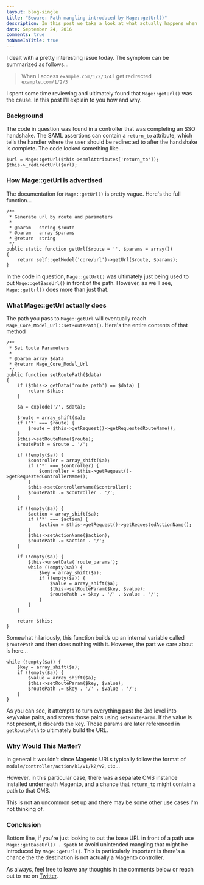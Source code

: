 ```yaml
---
layout: blog-single
title: "Beware: Path mangling introduced by Mage::getUrl()"
description: In this post we take a look at what actually happens when you call Mage::getUrl and how it can unintentionally mangle your URL.
date: September 24, 2016
comments: true
noNameInTitle: true
---
```


I dealt with a pretty interesting issue today. The symptom can be summarized as follows...

> When I access `example.com/1/2/3/4` I get redirected `example.com/1/2/3`

I spent some time reviewing and ultimately found that `Mage::getUrl()` was the cause. In this post I'll explain to you how and why.

<!-- excerpt_separator -->

### Background

The code in question was found in a controller that was completing an SSO handshake. The SAML assertions can contain a `return_to` attribute, which tells the handler where the user should be redirected to after the handshake is complete. The code looked something like...

```php?start_inline=1
$url = Mage::getUrl($this->samlAttributes['return_to']);
$this->_redirectUrl($url);
```

### How Mage::getUrl is advertised

The documentation for `Mage::getUrl()` is pretty vague. Here's the full function...

```php?start_inline=1
/**
 * Generate url by route and parameters
 *
 * @param   string $route
 * @param   array $params
 * @return  string
 */
public static function getUrl($route = '', $params = array())
{
    return self::getModel('core/url')->getUrl($route, $params);
}
```

In the code in question, `Mage::getUrl()` was ultimately just being used to put `Mage::getBaseUrl()` in front of the path. However, as we'll see, `Mage::getUrl()` does more than just that.

### What Mage::getUrl actually does

The path you pass to `Mage::getUrl` will eventually reach `Mage_Core_Model_Url::setRoutePath()`. Here's the entire contents of that method

```php?start_inline=1
/**
 * Set Route Parameters
 *
 * @param array $data
 * @return Mage_Core_Model_Url
 */
public function setRoutePath($data)
{
    if ($this->_getData('route_path') == $data) {
        return $this;
    }

    $a = explode('/', $data);

    $route = array_shift($a);
    if ('*' === $route) {
        $route = $this->getRequest()->getRequestedRouteName();
    }
    $this->setRouteName($route);
    $routePath = $route . '/';

    if (!empty($a)) {
        $controller = array_shift($a);
        if ('*' === $controller) {
            $controller = $this->getRequest()->getRequestedControllerName();
        }
        $this->setControllerName($controller);
        $routePath .= $controller . '/';
    }

    if (!empty($a)) {
        $action = array_shift($a);
        if ('*' === $action) {
            $action = $this->getRequest()->getRequestedActionName();
        }
        $this->setActionName($action);
        $routePath .= $action . '/';
    }

    if (!empty($a)) {
        $this->unsetData('route_params');
        while (!empty($a)) {
            $key = array_shift($a);
            if (!empty($a)) {
                $value = array_shift($a);
                $this->setRouteParam($key, $value);
                $routePath .= $key . '/' . $value . '/';
            }
        }
    }

    return $this;
}
```

Somewhat hilariously, this function builds up an internal variable called `$routePath` and then does nothing with it. However, the part we care about is here...

```php?start_inline=1
while (!empty($a)) {
    $key = array_shift($a);
    if (!empty($a)) {
        $value = array_shift($a);
        $this->setRouteParam($key, $value);
        $routePath .= $key . '/' . $value . '/';
    }
}
```

As you can see, it attempts to turn everything past the 3rd level into key/value pairs, and stores those pairs using `setRouteParam`. If the value is not present, it discards the key. Those params are later referenced in `getRoutePath` to ultimately build the URL.

### Why Would This Matter?

In general it wouldn't since Magento URLs typically follow the format of `module/controller/action/k1/v1/k2/v2`, etc...

However, in this particular case, there was a separate CMS instance installed underneath Magento, and a chance that `return_to` might contain a path to that CMS. 

This is not an uncommon set up and there may be some other use cases I'm not thinking of.

### Conclusion

Bottom line, if you're just looking to put the base URL in front of a path use `Mage::getBaseUrl() . $path` to avoid unintended mangling that might be introduced by `Mage::getUrl()`. This is particularly important is there's a chance the the destination is not actually a Magento controller.

As always, feel free to leave any thoughts in the comments below or reach out to me on [Twitter](http://twitter.com/maxpchadwick).